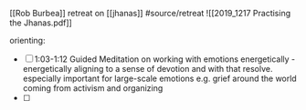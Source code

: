 [[Rob Burbea]] retreat on [[jhanas]]
#source/retreat
![[2019_1217 Practising the Jhanas.pdf]]

orienting:
- [ ] 1:03-1:12 Guided Meditation on working with emotions energetically - energetically aligning to a sense of devotion and with that resolve. especially important for large-scale emotions e.g. grief around the world coming from activism and organizing
- [ ] 

